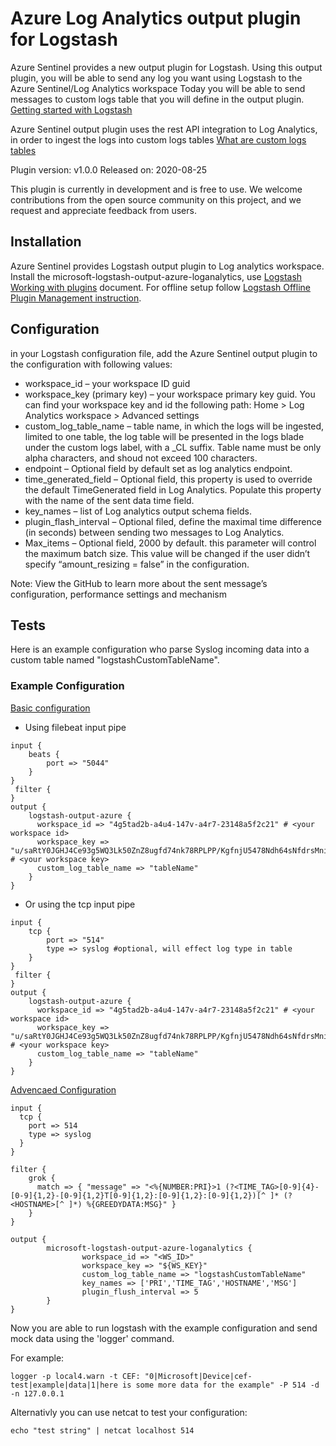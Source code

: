 # Azure Log Analytics output plugin for Logstash 

Azure Sentinel provides a new output plugin for Logstash. Using this output plugin, you will be able to send any log you want using Logstash to the Azure Sentinel/Log Analytics workspace
Today you will be able to send messages to custom logs table that you will define in the output plugin. 
[Getting started with Logstash](<https://www.elastic.co/guide/en/logstash/current/getting-started-with-logstash.html>) 

Azure Sentinel output plugin uses the rest API integration to Log Analytics, in order to ingest the logs into custom logs tables [What are custom logs tables](<https://docs.microsoft.com/azure/azure-monitor/platform/data-sources-custom-logs>)

Plugin version: v1.0.0 
Released on: 2020-08-25 

This plugin is currently in development and is free to use. We welcome contributions from the open source community on this project, and we request and appreciate feedback from users.

## Installation

Azure Sentinel provides Logstash output plugin to Log analytics workspace. 
Install the microsoft-logstash-output-azure-loganalytics, use [Logstash Working with plugins](<https://www.elastic.co/guide/en/logstash/current/working-with-plugins.html>) document. 
For offline setup follow [Logstash Offline Plugin Management instruction](<https://www.elastic.co/guide/en/logstash/current/offline-plugins.html>). 

## Configuration

in your Logstash configuration file, add the Azure Sentinel output plugin to the configuration with following values: 
- workspace_id – your workspace ID guid 
- workspace_key (primary key) – your workspace primary key guid. You can find your workspace key and id the following path: Home > Log Analytics workspace > Advanced settings
- custom_log_table_name – table name, in which the logs will be ingested, limited to one table, the log table will be presented in the logs blade under the custom logs label, with a _CL suffix. 
	Table name must be only alpha characters, and shoud not exceed 100 characters.
- endpoint – Optional field by default set as log analytics endpoint.  
- time_generated_field – Optional field, this property is used to override the default TimeGenerated field in Log Analytics. Populate this property with the name of the sent data time field. 
- key_names – list of Log analytics output schema fields. 
- plugin_flash_interval – Optional filed, define the maximal time difference (in seconds) between sending two messages to Log Analytics. 
- Max_items – Optional field, 2000 by default. this parameter will control the maximum batch size. This value will be changed if the user didn’t specify “amount_resizing = false” in the configuration. 

Note: View the GitHub to learn more about the sent message’s configuration, performance settings and mechanism 

## Tests

Here is an example configuration who parse Syslog incoming data into a custom table named "logstashCustomTableName".

### Example Configuration

<u>Basic configuration</u>

- Using filebeat input pipe

```
input {
    beats {
        port => "5044"
    }
}
 filter {
}
output {
    logstash-output-azure {
      workspace_id => "4g5tad2b-a4u4-147v-a4r7-23148a5f2c21" # <your workspace id>
      workspace_key => "u/saRtY0JGHJ4Ce93g5WQ3Lk50ZnZ8ugfd74nk78RPLPP/KgfnjU5478Ndh64sNfdrsMni975HJP6lp==" # <your workspace key>
      custom_log_table_name => "tableName"
    }
}
```
- Or using the tcp input pipe

```
input {
    tcp {
        port => "514"
        type => syslog #optional, will effect log type in table
    }
}
 filter {
}
output {
    logstash-output-azure {
      workspace_id => "4g5tad2b-a4u4-147v-a4r7-23148a5f2c21" # <your workspace id>
      workspace_key => "u/saRtY0JGHJ4Ce93g5WQ3Lk50ZnZ8ugfd74nk78RPLPP/KgfnjU5478Ndh64sNfdrsMni975HJP6lp==" # <your workspace key>
      custom_log_table_name => "tableName"
    }
}
```

<u>Advencaed Configuration</u>
```
input {
  tcp {
    port => 514
    type => syslog
  }
}

filter {
    grok {
      match => { "message" => "<%{NUMBER:PRI}>1 (?<TIME_TAG>[0-9]{4}-[0-9]{1,2}-[0-9]{1,2}T[0-9]{1,2}:[0-9]{1,2}:[0-9]{1,2})[^ ]* (?<HOSTNAME>[^ ]*) %{GREEDYDATA:MSG}" }
    }
}

output {
        microsoft-logstash-output-azure-loganalytics {
                workspace_id => "<WS_ID>"
                workspace_key => "${WS_KEY}"
                custom_log_table_name => "logstashCustomTableName"
                key_names => ['PRI','TIME_TAG','HOSTNAME','MSG']
                plugin_flush_interval => 5
        }
}
```

Now you are able to run logstash with the example configuration and send mock data using the 'logger' command.

For example: 
```
logger -p local4.warn -t CEF: "0|Microsoft|Device|cef-test|example|data|1|here is some more data for the example" -P 514 -d -n 127.0.0.1

```

Alternativly you can use netcat to test your configuration:

```
echo "test string" | netcat localhost 514
```
